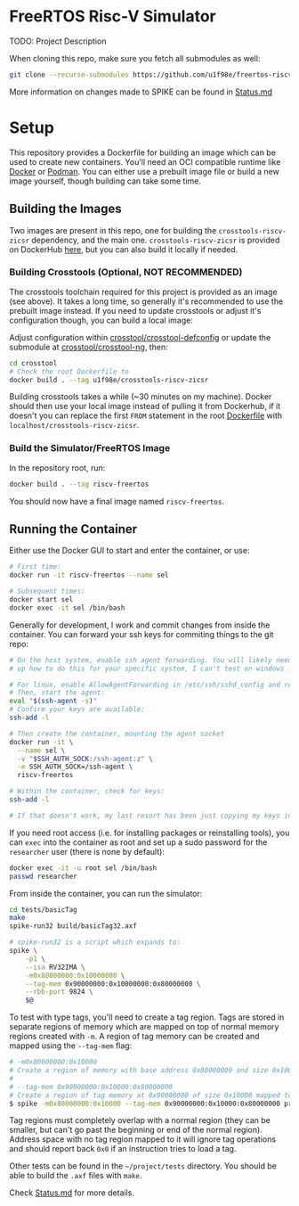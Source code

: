 # FreeRTOS Risc-V Simulator

TODO: Project Description

When cloning this repo, make sure you fetch all submodules as well:
```bash
git clone --recurse-submodules https://github.com/u1f98e/freertos-riscv-typed.git
```

More information on changes made to SPIKE can be found in [Status.md](Status.md)

# Setup
This repository provides a Dockerfile for building an image which can be used
to create new containers. You'll need an OCI compatible runtime like 
[Docker](https://docs.docker.com/engine/install/) or 
[Podman](https://podman.io/docs/installation).
You can either use a prebuilt image file or build a new image yourself, though
building can take some time.

## Building the Images
Two images are present in this repo, one for building the
`crosstools-riscv-zicsr` dependency, and the main one. `crosstools-riscv-zicsr`
is provided on DockerHub [here](https://hub.docker.com/repository/docker/u1f98e/crosstools-riscv32-zicsr/general), 
but you can also build it locally if needed.

### Building Crosstools (Optional, NOT RECOMMENDED)
The crosstools toolchain required for this project is provided as an image (see above).
It takes a long time, so generally it's recommended to use the prebuilt image instead.
If you need to update crosstools or adjust it's configuration though, you can build a
local image:

Adjust configuration within [crosstool/crosstool-defconfig](crosstool/crosstool-defconfig) or update the
submodule at [crosstool/crosstool-ng](crosstool/crosstool-ng), then:

```bash
cd crosstool
# Check the root Dockerfile to 
docker build . --tag u1f98e/crosstools-riscv-zicsr
```

Building crosstools takes a while (~30 minutes on my machine). Docker should
then use your local image instead of pulling it from Dockerhub, if it doesn't
you can replace the first `FROM` statement in the root [Dockerfile](Dockerfile) with
`localhost/crosstools-riscv-zicsr`.

### Build the Simulator/FreeRTOS Image
In the repository root, run:

```bash
docker build . --tag riscv-freertos
```

You should now have a final image named `riscv-freertos`.

## Running the Container
Either use the Docker GUI to start and enter the container, or use:

```bash
# First time:
docker run -it riscv-freertos --name sel

# Subsequent times:
docker start sel
docker exec -it sel /bin/bash
```

Generally for development, I work and commit changes from inside the container.
You can forward your ssh keys for commiting things to the git repo:
```bash
# On the host system, enable ssh agent forwarding. You will likely need to look
# up how to do this for your specific system, I can't test on windows :(

# For linux, enable AllowAgentForwarding in /etc/ssh/sshd_config and restart sshd.
# Then, start the agent:
eval "$(ssh-agent -s)"
# Confirm your keys are available:
ssh-add -l

# Then create the container, mounting the agent socket
docker run -it \
  --name sel \
  -v "$SSH_AUTH_SOCK:/ssh-agent:z" \
  -e SSH_AUTH_SOCK=/ssh-agent \
  riscv-freertos

# Within the container, check for keys:
ssh-add -l

# If that doesn't work, my last resort has been just copying my keys into the container.
```

If you need root access (i.e. for installing packages or reinstalling tools),
you can `exec` into the container as root and set up a sudo password for the
`researcher` user (there is none by default):

```bash
docker exec -it -u root sel /bin/bash
passwd researcher
```

From inside the container, you can run the simulator:
```bash
cd tests/basicTag
make
spike-run32 build/basicTag32.axf

# spike-run32 is a script which expands to:
spike \
	-p1 \
	--isa RV32IMA \
	-m0x80000000:0x10000000 \
	--tag-mem 0x90000000:0x10000000:0x80000000 \
	--rbb-port 9824 \
	$@
```

To test with type tags, you'll need to create a tag region.
Tags are stored in separate regions of memory which are mapped on top of normal memory regions created with `-m`.
A region of tag memory can be created and mapped using the `--tag-mem` flag:

```bash
# -m0x80000000:0x10000   
# Create a region of memory with base address 0x80000000 and size 0x10000
#
# --tag-mem 0x90000000:0x10000:0x80000000
# Create a region of tag memory at 0x90000000 of size 0x10000 mapped to 0x80000000.
$ spike -m0x80000000:0x10000 --tag-mem 0x90000000:0x10000:0x80000000 prog
```

Tag regions must completely overlap with a normal region (they can be smaller, 
but can't go past the beginning or end of the normal region). Address space with no tag region mapped to it
will ignore tag operations and should report back `0x0` if an instruction tries
to load a tag.

Other tests can be found in the `~/project/tests` directory. You
should be able to build the `.axf` files with `make`.

Check [Status.md](Status.md) for more details.
